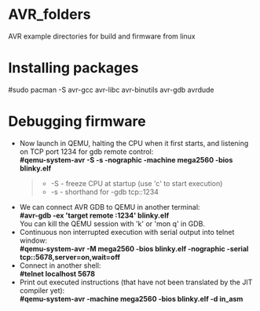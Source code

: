 # AVR_folders
AVR example directories for build and firmware from linux

# Installing packages
#sudo pacman -S avr-gcc avr-libc avr-binutils avr-gdb avrdude
# Debugging firmware  
- Now launch in QEMU, halting the CPU when it first starts, and listening on TCP port 1234 for gdb remote control:  
__#qemu-system-avr -S -s -nographic -machine mega2560 -bios blinky.elf__  
  > - -S - freeze CPU at startup (use 'c' to start execution)  
  > - -s - shorthand for -gdb tcp::1234  
- We can connect AVR GDB to QEMU in another terminal:  
__#avr-gdb -ex 'target remote :1234' blinky.elf__  
You can kill the QEMU session with 'k' or 'mon q' in GDB.   
- Continuous non interrupted execution with serial output into telnet window:  
__#qemu-system-avr -M mega2560 -bios blinky.elf -nographic -serial tcp::5678,server=on,wait=off__  
- Connect in another shell:  
 __#telnet localhost 5678__  
- Print out executed instructions (that have not been translated by the JIT compiler yet):  
__#qemu-system-avr -machine mega2560 -bios blinky.elf -d in_asm__




